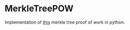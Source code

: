 # MerkleTreePOW
Implementation of [this](https://eprint.iacr.org/2007/433.pdf) merkle tree proof of work in python.
